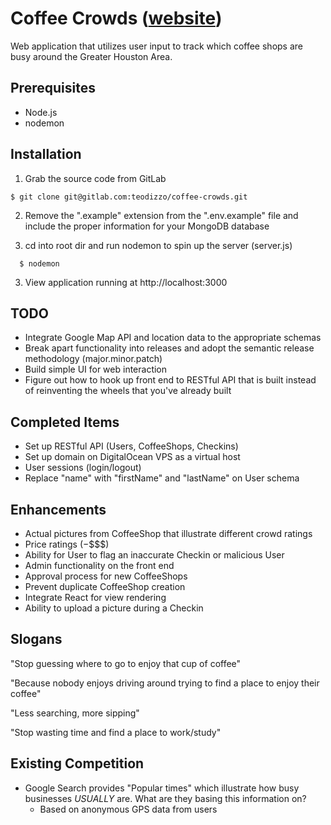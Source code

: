 # Coffee Crowds ([website](http://www.coffeecrowds.com))
Web application that utilizes user input to track which coffee shops are busy around the Greater Houston Area.

## Prerequisites
- Node.js
- nodemon

## Installation
1. Grab the source code from GitLab

```
$ git clone git@gitlab.com:teodizzo/coffee-crowds.git
```

2. Remove the ".example" extension from the ".env.example" file and include the proper information for your MongoDB database

3. cd into root dir and run nodemon to spin up the server (server.js)

```
  $ nodemon
```

3. View application running at http://localhost:3000

## TODO
- Integrate Google Map API and location data to the appropriate schemas
- Break apart functionality into releases and adopt the semantic release methodology (major.minor.patch)
- Build simple UI for web interaction
- Figure out how to hook up front end to RESTful API that is built instead of reinventing the wheels that you've already built

## Completed Items
- Set up RESTful API (Users, CoffeeShops, Checkins)
- Set up domain on DigitalOcean VPS as a virtual host
- User sessions (login/logout)
- Replace "name" with "firstName" and "lastName" on User schema

## Enhancements
- Actual pictures from CoffeeShop that illustrate different crowd ratings
- Price ratings ($-$$$$)
- Ability for User to flag an inaccurate Checkin or malicious User
- Admin functionality on the front end
- Approval process for new CoffeeShops
- Prevent duplicate CoffeeShop creation
- Integrate React for view rendering
- Ability to upload a picture during a Checkin

## Slogans
"Stop guessing where to go to enjoy that cup of coffee"

"Because nobody enjoys driving around trying to find a place to enjoy their coffee"

"Less searching, more sipping"

"Stop wasting time and find a place to work/study"

## Existing Competition
- Google Search provides "Popular times" which illustrate how busy businesses *USUALLY* are. What are they basing this information on?
  - Based on anonymous GPS data from users
